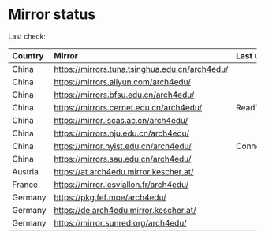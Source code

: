 <script src="./time.js"></script>
# Mirror status
Last check: <script type="text/javascript">localize(1748417061.9213297);</script>

|Country|Mirror|Last update|
|:------|:-----|:----------|
|China|https://mirrors.tuna.tsinghua.edu.cn/arch4edu/|<script type="text/javascript">localize(1748414991);</script>|
|China|https://mirrors.aliyun.com/arch4edu/|<script type="text/javascript">localize(1748371937);</script>|
|China|https://mirrors.bfsu.edu.cn/arch4edu/|<script type="text/javascript">localize(1748371937);</script>|
|China|https://mirrors.cernet.edu.cn/arch4edu/|ReadTimeout|
|China|https://mirror.iscas.ac.cn/arch4edu/|<script type="text/javascript">localize(1748371937);</script>|
|China|https://mirrors.nju.edu.cn/arch4edu/|<script type="text/javascript">localize(1748330158);</script>|
|China|https://mirror.nyist.edu.cn/arch4edu/|ConnectionError|
|China|https://mirrors.sau.edu.cn/arch4edu/|<script type="text/javascript">localize(1731653531);</script>|
|Austria|https://at.arch4edu.mirror.kescher.at/|<script type="text/javascript">localize(1748371937);</script>|
|France|https://mirror.lesviallon.fr/arch4edu/|<script type="text/javascript">localize(1748371937);</script>|
|Germany|https://pkg.fef.moe/arch4edu/|<script type="text/javascript">localize(1748371937);</script>|
|Germany|https://de.arch4edu.mirror.kescher.at/|<script type="text/javascript">localize(1748371937);</script>|
|Germany|https://mirror.sunred.org/arch4edu/|<script type="text/javascript">localize(1748371937);</script>|

<script src="./tablefilter/tablefilter.js"></script>
<script src="./table.js"></script>
